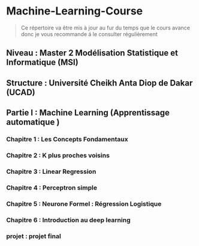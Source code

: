 # Machine-Learning-Course




> Ce répertoire va être mis à jour au fur du temps que le cours avance donc je vous recommande á le consulter régulièrement
> 





## Niveau : Master 2  Modélisation Statistique et Informatique (**MSI**)

## Structure : Université Cheikh Anta Diop de Dakar (**UCAD**)









Partie I : Machine Learning (Apprentissage automatique ) 
---------------------------------------------------------------------------------------------------------------------------------------------------------------------------------- 

### Chapitre 1 : Les Concepts Fondamentaux 

### Chapitre 2 : K plus proches voisins 

### Chapitre 3 : Linear Regression
### Chapitre 4 : Perceptron simple  
### Chapitre 5  : Neurone Formel : Régression Logistique
### Chapitre 6 : Introduction au deep learning 
### projet : projet final 
